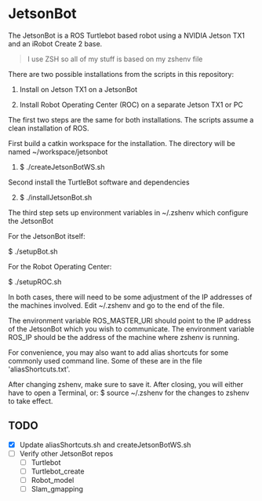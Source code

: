 # JetsonBot
The JetsonBot is a ROS Turtlebot based robot using a NVIDIA Jetson TX1 and an iRobot Create 2 base.

> I use ZSH so all of my stuff is based on my zshenv file

There are two possible installations from the scripts in this repository:

1) Install on Jetson TX1 on a JetsonBot 

2) Install Robot Operating Center (ROC) on a separate Jetson TX1 or PC

The first two steps are the same for both installations.
The scripts assume a clean installation of ROS.

First build a catkin workspace for the installation. The directory will be named ~/workspace/jetsonbot

1) $ ./createJetsonBotWS.sh

Second install the TurtleBot software and dependencies

2) $ ./installJetsonBot.sh

The third step sets up environment variables in ~/.zshenv which configure the JetsonBot

For the JetsonBot itself:

$ ./setupBot.sh

For the Robot Operating Center:

$ ./setupROC.sh

In both cases, there will need to be some adjustment of the IP addresses of the machines involved.
Edit ~/.zshenv and go to the end of the file.

The environment variable ROS_MASTER_URI should point to the IP address of the JetsonBot which you wish to communicate.
The environment variable ROS_IP should be the address of the machine where zshenv is running.

For convenience, you may also want to add alias shortcuts for some commonly used command line. Some of these are in the file 'aliasShortcuts.txt'.

After changing zshenv, make sure to save it. After closing, you will either have to open a Terminal, or:
$ source ~/.zshenv
for the changes to zshenv to take effect.

## TODO
- [X] Update aliasShortcuts.sh and createJetsonBotWS.sh
- [ ] Verify other JetsonBot repos
    - [ ] Turtlebot
    - [ ] Turtlebot_create
    - [ ] Robot_model
    - [ ] Slam_gmapping
